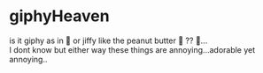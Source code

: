 # giphyHeaven

is it giphy as in :gift: or jiffy like the peanut butter :jar: ?? :thinking:... <br>
I dont know but either way these things are annoying...adorable yet annoying..
